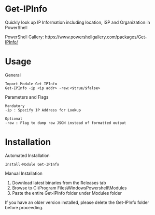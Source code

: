 # Get-IPInfo
Quickly look up IP Information including location, ISP and Organization in PowerShell

PowerShell Gallery: https://www.powershellgallery.com/packages/Get-IPInfo/

# Usage
General
``` 
Import-Module Get-IPInfo
Get-IPInfo -ip <ip addr> -raw:<$true/$false>
```
Parameters and Flags
```
Mandatory 
-ip : Specify IP Address for Lookup

Optional
-raw : Flag to dump raw JSON instead of formatted output
```

# Installation
Automated Installation
```
Install-Module Get-IPInfo
```

Manual Installation
1. Download latest binaries from the Releases tab
2. Browse to C:\Program Files\WindowsPowershell\Modules
3. Paste the entire Get-IPInfo folder under Modules folder

If you have an older version installed, please delete the Get-IPInfo folder before proceeding.
